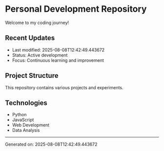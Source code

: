# Personal Development Repository

Welcome to my coding journey! 

## Recent Updates
- Last modified: 2025-08-08T12:42:49.443672
- Status: Active development
- Focus: Continuous learning and improvement

## Project Structure
This repository contains various projects and experiments.

## Technologies
- Python
- JavaScript  
- Web Development
- Data Analysis

---
Generated on: 2025-08-08T12:42:49.443672
